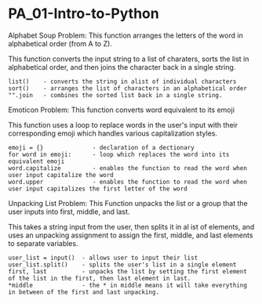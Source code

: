 # PA_01-Intro-to-Python

Alphabet Soup Problem: This function arranges the letters of the word in alphabetical order (from A to Z).

This function converts the input string to a list of charaters, sorts the list in alphabetical order, and then joins the character back in a single string.

```
list()    - converts the string in alist of individual characters
sort()    - arranges the list of characters in an alphabetical order
"".join   - combines the sorted list back in a single string.
```

Emoticon Problem: This function converts word equivalent to its emoji

This function uses a loop to replace words in the user's input with their corresponding emoji which handles various capitalization styles.

```
emoji = {}              - declaration of a dectionary
for word in emoji:      - loop which replaces the word into its equivalent emoji
word.capitalize         - enables the function to read the word when user input capitalize the word
word.upper              - enables the function to read the word when user input capitalizes the first letter of the word
```

Unpacking List Problem: This Function unpacks the list or a group that the user inputs into first, middle, and last.

This takes a string input from the user, then splits it in al ist of elements, and uses an unpacking assignment to assign the first, middle, and last elements to separate variables.

```
user_list = input()  - allows user to input their list
user_list.split()    - splits the user's list in a single element
first, last          - unpacks the list by setting the first element of the list in the first, then last element in last.
*middle              - the * in middle means it will take everything in between of the first and last unpacking.
```
